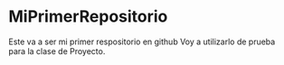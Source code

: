 # MiPrimerRepositorio
Este va a ser mi primer respositorio en github
Voy a utilizarlo de prueba para la clase de Proyecto.
